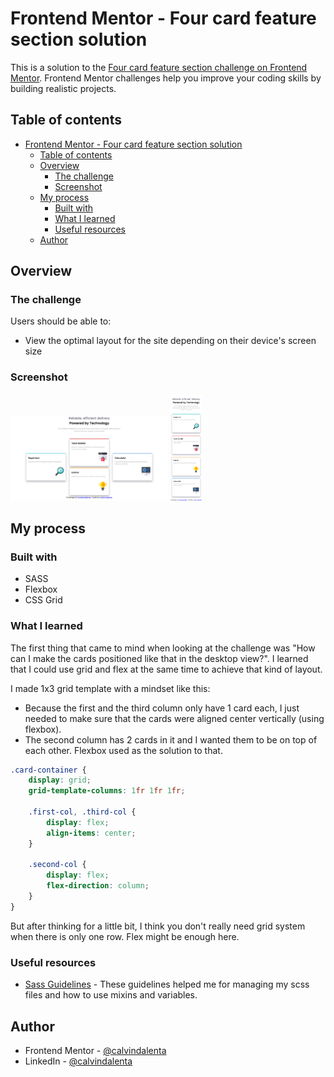 # Frontend Mentor - Four card feature section solution

This is a solution to the [Four card feature section challenge on Frontend Mentor](https://www.frontendmentor.io/challenges/four-card-feature-section-weK1eFYK). Frontend Mentor challenges help you improve your coding skills by building realistic projects. 

## Table of contents

- [Frontend Mentor - Four card feature section solution](#frontend-mentor---four-card-feature-section-solution)
  - [Table of contents](#table-of-contents)
  - [Overview](#overview)
    - [The challenge](#the-challenge)
    - [Screenshot](#screenshot)
  - [My process](#my-process)
    - [Built with](#built-with)
    - [What I learned](#what-i-learned)
    - [Useful resources](#useful-resources)
  - [Author](#author)

## Overview

### The challenge

Users should be able to:

- View the optimal layout for the site depending on their device's screen size

### Screenshot
<img src="https://raw.githubusercontent.com/calvindalenta/four-cards-three-columns-challenge/master/screenshots/desktop.png" width="50%" />
<img src="https://raw.githubusercontent.com/calvindalenta/four-cards-three-columns-challenge/master/screenshots/mobile.png" width="10%" />


## My process

### Built with

- SASS
- Flexbox
- CSS Grid

### What I learned

The first thing that came to mind when looking at the challenge was "How can I make the cards positioned like that in the desktop view?". I learned that I could use grid and flex at the same time to achieve that kind of layout.

I made 1x3 grid template with a mindset like this:
- Because the first and the third column only have 1 card each, I just needed to make sure that the cards were aligned center vertically (using flexbox).
- The second column has 2 cards in it and I wanted them to be on top of each other. Flexbox used as the solution to that.
  
```scss
.card-container {
    display: grid;
    grid-template-columns: 1fr 1fr 1fr;

    .first-col, .third-col {
        display: flex;
        align-items: center;
    }

    .second-col {
        display: flex;
        flex-direction: column;
    }
}
```

But after thinking for a little bit, I think you don't really need grid system when there is only one row. Flex might be enough here.

### Useful resources

- [Sass Guidelines](https://sass-guidelin.es/) - These guidelines helped me for managing my scss files and how to use mixins and variables.

## Author

- Frontend Mentor - [@calvindalenta](https://www.frontendmentor.io/profile/calvindalenta)
- LinkedIn - [@calvindalenta](https://www.linkedin.com/in/calvindalenta/)